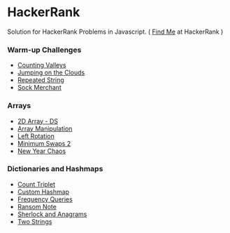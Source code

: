 # HackerRank

Solution for HackerRank Problems in Javascript. ( <a href="https://www.hackerrank.com/thamaraiselvam">Find Me</a> at HackerRank )

### Warm-up Challenges

<ul>
<li><a href="https://github.com/thamaraiselvam/HackerRank/blob/master/Warm-up Challenges\counting_valleys.js">Counting Valleys</a></li>
<li><a href="https://github.com/thamaraiselvam/HackerRank/blob/master/Warm-up Challenges\jumping_on_the_clouds.js">Jumping on the Clouds</a></li>
<li><a href="https://github.com/thamaraiselvam/HackerRank/blob/master/Warm-up Challenges\repeated_string.js">Repeated String</a></li>
<li><a href="https://github.com/thamaraiselvam/HackerRank/blob/master/Warm-up Challenges\sock_merchant.js">Sock Merchant</a></li>
</ul>

### Arrays
<ul>
<li><a href="https://github.com/thamaraiselvam/HackerRank/blob/master/Arrays/2d_array_ds.js"> 2D Array - DS </a></li>
<li><a href="https://github.com/thamaraiselvam/HackerRank/blob/master/Arrays/array_manipulation.js">Array Manipulation</a></li>
<li><a href="https://github.com/thamaraiselvam/HackerRank/blob/master/Arrays/left_rotation.js">Left Rotation</a></li>
<li><a href="https://github.com/thamaraiselvam/HackerRank/blob/master/Arrays/minimum_swaps_2.js">Minimum Swaps 2</a></li>
<li><a href="https://github.com/thamaraiselvam/HackerRank/blob/master/Arrays/newyear_chaos.js">New Year Chaos</a></li>
</ul>

### Dictionaries and Hashmaps
<ul>
<li> <a href="https://github.com/thamaraiselvam/HackerRank/blob/master/Dictionaries%20and%20Hashmaps/count_triplet.js"> Count Triplet </a> </li>
<li> <a href="https://github.com/thamaraiselvam/HackerRank/blob/master/Dictionaries%20and%20Hashmaps/custom_hashmap.js"> Custom Hashmap </a> </li>
<li> <a href="https://github.com/thamaraiselvam/HackerRank/blob/master/Dictionaries%20and%20Hashmaps/frequency_queries.js"> Frequency Queries </a> </li>
<li> <a href="https://github.com/thamaraiselvam/HackerRank/blob/master/Dictionaries%20and%20Hashmaps/ransom_note.js"> Ransom Note </a> </li>
<li> <a href="https://github.com/thamaraiselvam/HackerRank/blob/master/Dictionaries%20and%20Hashmaps/sherlock_and_anagrams.js"> Sherlock and Anagrams </a> </li>
<li> <a href="https://github.com/thamaraiselvam/HackerRank/blob/master/Dictionaries%20and%20Hashmaps/two_strings.js"> Two Strings </a> </li>
</ul>
